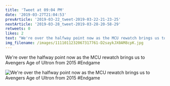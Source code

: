 ```yaml
---
title: 'Tweet at 09:04 PM'
date: '2019-03-27T21:04:53'
prevArticle: '2019-03-22_tweet-2019-03-22-21-23-25'
nextArticle: '2019-03-28_tweet-2019-03-28-20-58-29'
retweets: 0
likes: 2
text: "We're over the halfway point now as the MCU rewatch brings us to Avengers Age of Ultron from 2015 #Endgame"
img_filename: /images/1111011232067317761-D2saykJX0AM8cpK.jpg
---
```

We're over the halfway point now as the MCU rewatch brings us to Avengers Age of Ultron from 2015 #Endgame

![We're over the halfway point now as the MCU rewatch brings us to Avengers Age of Ultron from 2015 #Endgame](/images/1111011232067317761-D2saykJX0AM8cpK.jpg "We're over the halfway point now as the MCU rewatch brings us to Avengers Age of Ultron from 2015 #Endgame")
